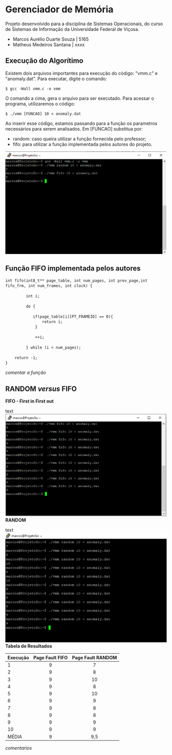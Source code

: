 # Gerenciador de Memória

Projeto desenvolvido para a disciplina de Sistemas Operacionais, do curso de Sistemas de Informação da Universidade Federal de Viçosa.
- Marcos Aurélio Duarte Souza | 5165
- Matheus Medeiros Santana | xxxx

## Execução do Algorítimo

Existem dois arquivos importantes para execução do código: "vmm.c" e "anomaly.dat".
Para executar, digite o comando: 

```
$ gcc -Wall vmm.c -o vmm
```
O comando a cima, gera o arquivo para ser executado. Para acessar o programa, utilizaremos o código:

```
$ ./vmm [FUNCAO] 10 < anomaly.dat
```
Ao inserir esse código, estamos passando para a função os parametros necessários para serem analisados.
Em [FUNCAO] substitua por:
- random: caso queira utilizar a função fornecida pelo professor;
- fifo: para utilizar a função implementada pelos autores do projeto.

![exemplo1](imagem/exemplo1.png)

## Função FIFO implementada pelos autores

```
int fifo(int8_t** page_table, int num_pages, int prev_page,int fifo_frm, int num_frames, int clock) {
         
         int i;

		 do {
		 	
		 	if(page_table[i][PT_FRAMEID] == 0){
         		return i;
			 }
			 
			 ++i;
			 
		 } while (i < num_pages);
		 	 	
    return -1;
}

```
_comentar a função_

## RANDOM _versus_ FIFO

**FIFO - First in First out**

text
![fifo](imagem/fifo.png)
**RANDOM**

text
![random](imagem/random.png)
**Tabela de Resultados**

| Execução | Page Fault FIFO | Page Fault RANDOM |
|:----------|:-------------:|:------:|
| 1| 9 | 7 |
| 2| 9 | 8 |
| 3| 9| 10 |
| 4| 9 | 8 | 
| 5| 9 | 10 |
| 6| 9 | 9 |
| 7|9 | 8 |
| 8| 9 | 8 |
| 9| 9| 9 | 
| 10| 9 | 9 | 
| MÉDIA| 9 | 9,5 | 

_comentarios_
